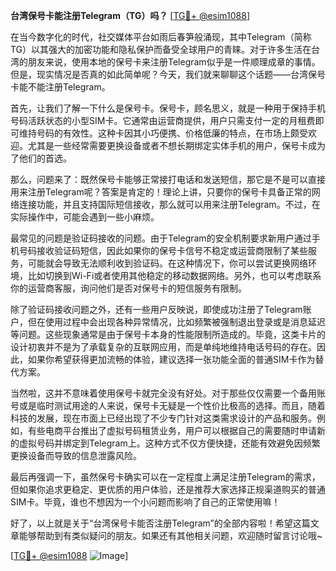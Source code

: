 **台湾保号卡能注册Telegram（TG）吗？** [[TG💪+ @esim1088](https://t.me/s/esim1088)]

在当今数字化的时代，社交媒体平台如雨后春笋般涌现，其中Telegram（简称TG）以其强大的加密功能和隐私保护而备受全球用户的青睐。对于许多生活在台湾的朋友来说，使用本地的保号卡来注册Telegram似乎是一件顺理成章的事情。但是，现实情况是否真的如此简单呢？今天，我们就来聊聊这个话题——台湾保号卡能不能注册Telegram。

首先，让我们了解一下什么是保号卡。保号卡，顾名思义，就是一种用于保持手机号码活跃状态的小型SIM卡。它通常由运营商提供，用户只需支付一定的月租费即可维持号码的有效性。这种卡因其小巧便携、价格低廉的特点，在市场上颇受欢迎。尤其是一些经常需要更换设备或者不想长期绑定实体手机的用户，保号卡成为了他们的首选。

那么，问题来了：既然保号卡能够正常接打电话和发送短信，那它是不是可以直接用来注册Telegram呢？答案是肯定的！理论上讲，只要你的保号卡具备正常的网络连接功能，并且支持国际短信接收，那么就可以用来注册Telegram。不过，在实际操作中，可能会遇到一些小麻烦。

最常见的问题是验证码接收的问题。由于Telegram的安全机制要求新用户通过手机号码接收验证码短信，因此如果你的保号卡信号不稳定或运营商限制了某些服务，可能就会导致无法顺利收到验证码。在这种情况下，你可以尝试更换网络环境，比如切换到Wi-Fi或者使用其他稳定的移动数据网络。另外，也可以考虑联系你的运营商客服，询问他们是否对保号卡的短信服务有限制。

除了验证码接收问题之外，还有一些用户反映说，即使成功注册了Telegram账户，但在使用过程中会出现各种异常情况，比如频繁被强制退出登录或是消息延迟等问题。这些现象通常是由于保号卡本身的性能限制所造成的。毕竟，这类卡片的设计初衷并不是为了承载复杂的互联网应用，而是单纯地维持电话号码的存在。因此，如果你希望获得更加流畅的体验，建议选择一张功能全面的普通SIM卡作为替代方案。

当然啦，这并不意味着使用保号卡就完全没有好处。对于那些仅仅需要一个备用账号或是临时测试用途的人来说，保号卡无疑是一个性价比极高的选择。而且，随着科技的发展，现在市面上已经出现了不少专门针对这类需求设计的产品和服务。例如，有些电商平台推出了虚拟号码租赁业务，用户可以根据自己的需要随时申请新的虚拟号码并绑定到Telegram上。这种方式不仅方便快捷，还能有效避免因频繁更换设备而导致的信息泄露风险。

最后再强调一下，虽然保号卡确实可以在一定程度上满足注册Telegram的需求，但如果你追求更稳定、更优质的用户体验，还是推荐大家选择正规渠道购买的普通SIM卡。毕竟，谁也不想因为一个小问题而影响了自己的正常使用嘛！

好了，以上就是关于“台湾保号卡能否注册Telegram”的全部内容啦！希望这篇文章能够帮助到有类似疑问的朋友。如果还有其他相关问题，欢迎随时留言讨论哦~ 

[[TG💪+ @esim1088](https://t.me/s/esim1088) ![Image](https://i.postimg.cc/4NQfJmqS/Snipaste-2025-05-13-00-14-12.png)]